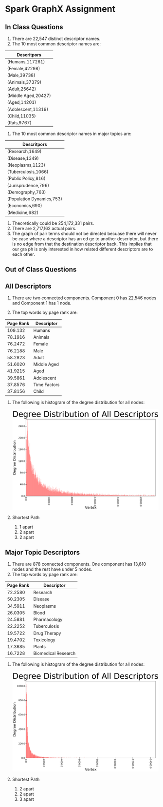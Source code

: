 # Spark GraphX Assignment  

## In Class Questions
1. There are 22,547 distinct descriptor names.
1. The 10 most common descriptor names are:

| Descritpors        |
|--------------------|
|(Humans,117261)     |
|(Female,42298)      |
|(Male,39738)        |
|(Animals,37379)     | 
|(Adult,25642)		 |
|(Middle Aged,20427) |
|(Aged,14201) 		 |
|(Adolescent,11319)  |
|(Child,11035)		 |
|(Rats,9767)		 |

1. The 10 most common descriptor names in major topics are:

| Descritpors        	   |
|--------------------------|
|(Research,1649)     	   |
|(Disease,1349)      	   |
|(Neoplasms,1123)    	   |
|(Tuberculosis,1066) 	   |
|(Public Policy,816)	   |
|(Jurisprudence,796) 	   |
|(Demography,763)		   |
|(Population Dynamics,753) |
|(Economics,690)  		   |
|(Medicine,682)		 	   |

1. Theoretically could be 254,172,331  pairs.
1. There are 2,717,162  actual pairs.
1. The graph of pair terms should not be directed becuase there will never be case where a descriptor has an ed    ge to another descriptor, but there is no edge from that the destination descriptor back. This implies that our gra    ph is only interested in how related different descriptors are to each other.


## Out of Class Questions

## All Descriptors

1. There are two connected components. Component 0 has 22,546 nodes and Component 1 has 1 node.

1. The top words by page rank are: 

| Page Rank       | Descriptor       |
|-----------------|------------------|
|109.132		  | Humans			 |
|78.1916	      |	Animals			 |
|76.2472          | Female			 |
|76.2188		  |	Male			 |
|58.2823	 	  |	Adult			 |
|51.6020		  |	Middle Aged		 |
|41.9215		  |	Aged			 |
|39.5861		  |	Adolescent		 |
|37.8576		  |	Time Factors	 |
|37.8156	 	  |	Child			 |

1. The following is histogram of the degree distribution for all nodes:

	![alt text](/images/degDist)

1. Shortest Path
	1. 1 apart
	1. 2 apart
	1. 2 apart


## Major Topic Descriptors

1. There are 878 connected components. One component has 13,610 nodes and the rest have under 5 nodes. 
1. The top words by page rank are: 

| Page Rank       | Descriptor       	|
|-----------------|---------------------|
|72.2580		  | Research			|
|50.2305      	  |	Disease			 	|
|34.5911          | Neoplasms			|
|26.0305		  | Blood				|
|24.5881		  | Pharmacology     	|
|22.2252	      | Tuberculosis     	|
|19.5722          | Drug Therapy		|
|19.4702		  | Toxicology			|
|17.3685	      | Plants				|
|16.7228          | Biomedical Research |

1. The following is histogram of the degree distribution for all nodes:

	![alt text](/images/degDistMajor)

1. Shortest Path
	1. 2 apart
	1. 2 apart
	1. 3 apart

























































































































































